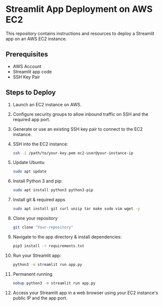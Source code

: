 # Streamlit App Deployment on AWS EC2

This repository contains instructions and resources to deploy a Streamlit app on an AWS EC2 instance.

## Prerequisites

- AWS Account
- Streamlit app code
- SSH Key Pair

## Steps to Deploy

1. Launch an EC2 instance on AWS.
2. Configure security groups to allow inbound traffic on SSH and the required app port.
3. Generate or use an existing SSH key pair to connect to the EC2 instance.
4. SSH into the EC2 instance:

    ```sh
    ssh -i /path/to/your-key.pem ec2-user@your-instance-ip
    ```
5. Update Ubuntu
    ```sh
    sudo apt update 
    ```

6. Install Python 3 and pip:

    ```sh
    sudo apt install python3 python3-pip
    ```

7. Install git & required apps

    ```sh
    sudo apt install git curl unzip tar make sudo vim wget -y
    ```
8. Clone your repository
    ```sh
    git clone "Your-repository"
    ```
9. Navigate to the app directory & install dependencies:

    ```sh
    pip3 install -r requirements.txt
    ```

10. Run your Streamlit app:

    ```sh
    python3 -m streamlit run app.py
    ```
11. Permanent running
    
    ```sh
    nohup python3 -m streamlit run app.py
    ```

12. Access your Streamlit app in a web browser using your EC2 instance's public IP and the app port.


